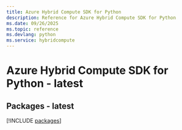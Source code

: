 ```yaml
---
title: Azure Hybrid Compute SDK for Python
description: Reference for Azure Hybrid Compute SDK for Python
ms.date: 09/26/2025
ms.topic: reference
ms.devlang: python
ms.service: hybridcompute
---
```

# Azure Hybrid Compute SDK for Python - latest
## Packages - latest
[!INCLUDE [packages](hybrid-compute-index.md)]